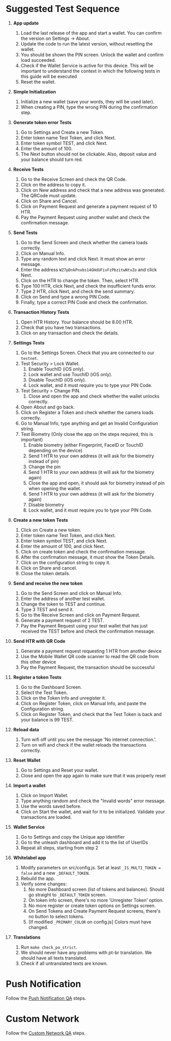 # Suggested Test Sequence

1. **App update**
    1. Load the last release of the app and start a wallet. You can confirm the version on Settings -> About.
    1. Update the code to run the latest version, without resetting the wallet.
    1. You should be shown the PIN screen. Unlock the wallet and confirm load succeeded.
    1. Check if the Wallet Service is active for this device. This will be important to understand the context in which the following tests in this guide will be executed
    1. Reset the wallet.

1. **Simple Initialization**
    1. Initialize a new wallet (save your words, they will be used later).
    1. When creating a PIN, type the wrong PIN during the confirmation step.

1. **Generate token error Tests**
    1. Go to Settings and Create a new Token.
    1. Enter token name Test Token, and click Next.
    1. Enter token symbol TEST, and click Next.
    1. Enter the amount of 100.
    1. The Next button should not be clickable. Also, deposit value and your balance should turn red.

1. **Receive Tests**
    1. Go to the Receive Screen and check the QR Code.
    1. Click on the address to copy it.
    1. Click on New address and check that a new address was generated. The QRCode must update.
    1. Click on Share and Cancel.
    1. Click on Payment Request and generate a payment request of 10 HTR.
    1. Pay the Payment Request using another wallet and check the confirmation message.

1. **Send Tests**
    1. Go to the Send Screen and check whether the camera loads correctly.
    1. Click on Manual Info.
    1. Type any random text and click Next. It must show an error message.
    1. Enter the address `WZ7pDnkPnxbs14GHdUFivFzPbzitwNtvZo` and click Next.
    1. Click on the HTR to change the token. Then, select HTR.
    1. Type 100 HTR, click Next, and check the insufficient funds error.
    1. Type 2 HTR, click Next, and check the send summary.
    1. Click on Send and type a wrong PIN Code.
    1. Finally, type a correct PIN Code and check the confirmation.

1. **Transaction History Tests**
    1. Open HTR History. Your balance should be 8.00 HTR.
    1. Check that you have two transactions.
    1. Click on any transaction and check the details.

1. **Settings Tests**
    1. Go to the Settings Screen. Check that you are connected to our `testnet`.
    1. Test Security > Lock Wallet.
        1. Enable TouchID (iOS only).
        1. Lock wallet and use TouchID (iOS only).
        1. Disable TouchID (iOS only).
        1. Lock wallet, and it must require you to type your PIN Code.
    1. Test Security > Change PIN.
        1. Close and open the app and check whether the wallet unlocks correctly.
    1. Open About and go back.
    1. Click on Register a Token and check whether the camera loads correctly.
    1. Go to Manual Info, type anything and get an Invalid Configuration string.
    1. Test Biometry (Only close the app on the steps required, this is important)
        1. Enable biometry (either Fingerprint, FaceID or TouchID depending on the device)
        1. Send 1 HTR to your own address (it will ask for the biometry instead of pin)
        1. Change the pin
        1. Send 1 HTR to your own address (it will ask for the biometry again)
        1. Close the app and open, it should ask for biometry instead of pin when opening the wallet.
        1. Send 1 HTR to your own address (it will ask for the biometry again)
        1. Disable biometry
        1. Lock wallet, and it must require you to type your PIN Code.

1. **Create a new token Tests**
    1. Click on Create a new token.
    1. Enter token name Test Token, and click Next.
    1. Enter token symbol TEST, and click Next.
    1. Enter the amount of 100, and click Next.
    1. Click on create token and check the confirmation message.
    1. After the confirmation message, it must show the Token Details.
    1. Click on the configuration string to copy it.
    1. Click on Share and cancel.
    1. Close the token details.

1. **Send and receive the new token**
    1. Go to the Send Screen and click on Manual Info.
    1. Enter the address of another test wallet.
    1. Change the token to TEST and continue.
    1. Type 3 TEST and send it.
    1. Go to the Receive Screen and click on Payment Request.
    1. Generate a payment request of 2 TEST.
    1. Pay the Payment Request using your test wallet that has just received the TEST before and check the confirmation message.

1. **Send HTR with QR Code**
    1. Generate a payment request requesting 1 HTR from another device
    1. Use the Mobile Wallet QR code scanner to read the QR code from this other device
    1. Pay the Payment Request, the transaction should be successful

1. **Register a token Tests**
    1. Go to the Dashboard Screen.
    1. Select the Test Token.
    1. Click on the Token Info and unregister it.
    1. Click on Register Token, click on Manual Info, and paste the Configuration string.
    1. Click on Register Token, and check that the Test Token is back and your balance is 99 TEST.

1. **Reload data**
    1. Turn wifi off until you see the message 'No internet connection.'.
    1. Turn on wifi and check if the wallet reloads the transactions correctly.

1. **Reset Wallet**
    1. Go to Settings and Reset your wallet.
    1. Close and open the app again to make sure that it was properly reset

1. **Import a wallet**
    1. Click on Import Wallet.
    1. Type anything random and check the "Invalid words" error message.
    1. Use the words saved before.
    1. Click on Start the wallet, and wait for it to be initialized. Validate your transactions are loaded.

1. **Wallet Service**
    1. Go to Settings and copy the Unique app identifier
    1. Go to the unleash dashboard and add it to the list of UserIDs
    1. Repeat all steps, starting from step 2

1. **Whitelabel app**
    1. Modify parameters on src/config.js. Set at least `_IS_MULTI_TOKEN = false` and a new `_DEFAULT_TOKEN`.
    1. Rebuild the app.
    1. Verify some changes:
        1. No more Dashboard screen (list of tokens and balances). Should go straight to `_DEFAULT_TOKEN` screen.
        1. On token info screen, there's no more 'Unregister Token' option.
        1. No more register or create token options on Settings screen.
        1. On Send Tokens and Create Payment Request screens, there's no button to select tokens.
        1. [If modified `_PRIMARY_COLOR` on config.js] Colors must have changed.

1. **Translations**
    1. Run `make check_po_strict`.
    1. We should never have any problems with pt-br translation. We should have all texts translated.
    1. Check if all untranslated texts are known.

# Push Notification

Follow the [Push Notification QA](./QA_PUSH_NOTIFICATION.md) steps.

# Custom Network

Follow the [Custom Network QA](./QA_CUSTOM_NETWORK.md) steps.
